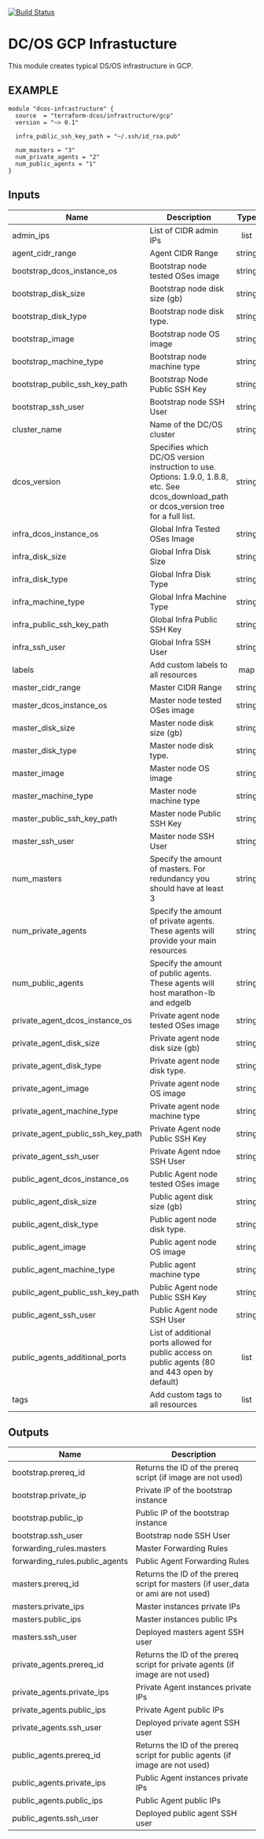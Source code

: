 [![Build Status](https://jenkins-terraform.mesosphere.com/service/dcos-terraform-jenkins/job/dcos-terraform/job/terraform-gcp-infrastructure/job/master/badge/icon)](https://jenkins-terraform.mesosphere.com/service/dcos-terraform-jenkins/job/dcos-terraform/job/terraform-gcp-infrastructure/job/master/)

# DC/OS GCP Infrastucture

This module creates typical DS/OS infrastructure in GCP.

## EXAMPLE

```hcl
module "dcos-infrastructure" {
  source  = "terraform-dcos/infrastructure/gcp"
  version = "~> 0.1"

  infra_public_ssh_key_path = "~/.ssh/id_rsa.pub"

  num_masters = "3"
  num_private_agents = "2"
  num_public_agents = "1"
}
```


## Inputs

| Name | Description | Type | Default | Required |
|------|-------------|:----:|:-----:|:-----:|
| admin_ips | List of CIDR admin IPs | list | - | yes |
| agent_cidr_range | Agent CIDR Range | string | `10.65.0.0/16` | no |
| bootstrap_dcos_instance_os | Bootstrap node tested OSes image | string | `` | no |
| bootstrap_disk_size | Bootstrap node disk size (gb) | string | `` | no |
| bootstrap_disk_type | Bootstrap node disk type. | string | `` | no |
| bootstrap_image | Bootstrap node OS image | string | `` | no |
| bootstrap_machine_type | Bootstrap node machine type | string | `` | no |
| bootstrap_public_ssh_key_path | Bootstrap Node Public SSH Key | string | `` | no |
| bootstrap_ssh_user | Bootstrap node SSH User | string | `` | no |
| cluster_name | Name of the DC/OS cluster | string | - | yes |
| dcos_version | Specifies which DC/OS version instruction to use. Options: 1.9.0, 1.8.8, etc. See dcos_download_path or dcos_version tree for a full list. | string | `1.11.4` | no |
| infra_dcos_instance_os | Global Infra Tested OSes Image | string | `coreos_1576.5.0` | no |
| infra_disk_size | Global Infra Disk Size | string | `128` | no |
| infra_disk_type | Global Infra Disk Type | string | `pd-ssd` | no |
| infra_machine_type | Global Infra Machine Type | string | `n1-standard-8` | no |
| infra_public_ssh_key_path | Global Infra Public SSH Key | string | - | yes |
| infra_ssh_user | Global Infra SSH User | string | `` | no |
| labels | Add custom labels to all resources | map | `<map>` | no |
| master_cidr_range | Master CIDR Range | string | `10.64.0.0/16` | no |
| master_dcos_instance_os | Master node tested OSes image | string | `` | no |
| master_disk_size | Master node disk size (gb) | string | `` | no |
| master_disk_type | Master node disk type. | string | `` | no |
| master_image | Master node OS image | string | `` | no |
| master_machine_type | Master node machine type | string | `` | no |
| master_public_ssh_key_path | Master node Public SSH Key | string | `` | no |
| master_ssh_user | Master node SSH User | string | `` | no |
| num_masters | Specify the amount of masters. For redundancy you should have at least 3 | string | `3` | no |
| num_private_agents | Specify the amount of private agents. These agents will provide your main resources | string | `1` | no |
| num_public_agents | Specify the amount of public agents. These agents will host marathon-lb and edgelb | string | `1` | no |
| private_agent_dcos_instance_os | Private agent node tested OSes image | string | `` | no |
| private_agent_disk_size | Private agent node disk size (gb) | string | `` | no |
| private_agent_disk_type | Private agent node disk type. | string | `` | no |
| private_agent_image | Private agent node OS image | string | `` | no |
| private_agent_machine_type | Private agent node machine type | string | `` | no |
| private_agent_public_ssh_key_path | Private Agent node Public SSH Key | string | `` | no |
| private_agent_ssh_user | Private Agent ndoe SSH User | string | `` | no |
| public_agent_dcos_instance_os | Public Agent node tested OSes image | string | `` | no |
| public_agent_disk_size | Public agent disk size (gb) | string | `` | no |
| public_agent_disk_type | Public agent node disk type. | string | `` | no |
| public_agent_image | Public agent node OS image | string | `` | no |
| public_agent_machine_type | Public agent machine type | string | `` | no |
| public_agent_public_ssh_key_path | Public Agent node Public SSH Key | string | `` | no |
| public_agent_ssh_user | Public Agent node SSH User | string | `` | no |
| public_agents_additional_ports | List of additional ports allowed for public access on public agents (80 and 443 open by default) | list | `<list>` | no |
| tags | Add custom tags to all resources | list | `<list>` | no |

## Outputs

| Name | Description |
|------|-------------|
| bootstrap.prereq_id | Returns the ID of the prereq script (if image are not used) |
| bootstrap.private_ip | Private IP of the bootstrap instance |
| bootstrap.public_ip | Public IP of the bootstrap instance |
| bootstrap.ssh_user | Bootstrap node SSH User |
| forwarding_rules.masters | Master Forwarding Rules |
| forwarding_rules.public_agents | Public Agent Forwarding Rules |
| masters.prereq_id | Returns the ID of the prereq script for masters (if user_data or ami are not used) |
| masters.private_ips | Master instances private IPs |
| masters.public_ips | Master instances public IPs |
| masters.ssh_user | Deployed masters agent SSH user |
| private_agents.prereq_id | Returns the ID of the prereq script for private agents (if image are not used) |
| private_agents.private_ips | Private Agent instances private IPs |
| private_agents.public_ips | Private Agent public IPs |
| private_agents.ssh_user | Deployed private agent SSH user |
| public_agents.prereq_id | Returns the ID of the prereq script for public agents (if image are not used) |
| public_agents.private_ips | Public Agent instances private IPs |
| public_agents.public_ips | Public Agent public IPs |
| public_agents.ssh_user | Deployed public agent SSH user |

